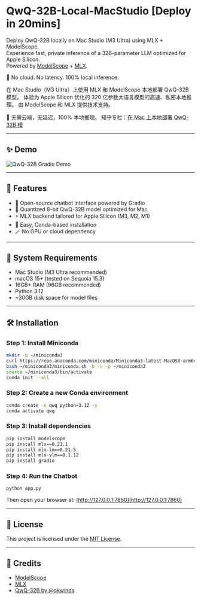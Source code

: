 # QwQ-32B-Local-MacStudio [Deploy in 20mins]

Deploy QwQ-32B locally on Mac Studio (M3 Ultra) using MLX + ModelScope.  
Experience fast, private inference of a 32B-parameter LLM optimized for Apple Silicon.  
Powered by [ModelScope](https://modelscope.cn) + [MLX](https://github.com/ml-explore/mlx).

🚀 No cloud. No latency. 100% local inference.

在 Mac Studio（M3 Ultra）上使用 MLX 和 ModelScope 本地部署 QwQ-32B 模型。
体验为 Apple Silicon 优化的 320 亿参数大语言模型的高速、私密本地推理。
由 ModelScope 和 MLX 提供技术支持。

🚀 无需云端，无延迟，100% 本地推理。
知乎专栏：[在 Mac 上本地部署 QwQ-32B 模](https://zhuanlan.zhihu.com/p/1889893175897872136)

---

## ✨ Demo

![QwQ-32B Gradio Demo](demo.gif)

---

## 🧠 Features

- 🤖 Open-source chatbot interface powered by Gradio  
- 🧱 Quantized 8-bit QwQ-32B model optimized for Mac  
- ⚡️ MLX backend tailored for Apple Silicon (M3, M2, M1)  
- 🔧 Easy, Conda-based installation  
- 🪄 No GPU or cloud dependency

---

## 🧰 System Requirements

- Mac Studio (M3 Ultra recommended)  
- macOS 15+ (tested on Sequoia 15.3)  
- 16GB+ RAM (96GB recommended)  
- Python 3.12  
- ~30GB disk space for model files

---

## 🛠️ Installation

### Step 1: Install Miniconda

```bash
mkdir -p ~/miniconda3
curl https://repo.anaconda.com/miniconda/Miniconda3-latest-MacOSX-arm64.sh -o ~/miniconda3/miniconda.sh
bash ~/miniconda3/miniconda.sh -b -u -p ~/miniconda3
source ~/miniconda3/bin/activate
conda init --all
```

### Step 2: Create a new Conda environment

```bash
conda create -n qwq python=3.12 -y
conda activate qwq
```

### Step 3: Install dependencies

```bash
pip install modelscope
pip install mlx==0.21.1
pip install mlx-lm==0.21.5
pip install mlx-vlm==0.1.12
pip install gradio
```

### Step 4: Run the Chatbot

```bash
python app.py
```

Then open your browser at: [http://127.0.0.1:7860](http://127.0.0.1:7860)

---

## 📄 License

This project is licensed under the [MIT License](LICENSE).

---

## 🤝 Credits

- [ModelScope](https://modelscope.cn/)
- [MLX](https://github.com/ml-explore/mlx)
- [QwQ-32B by @okwinds](https://modelscope.cn/models/okwinds/QwQ-32B-Preview-MLX-8bit)
